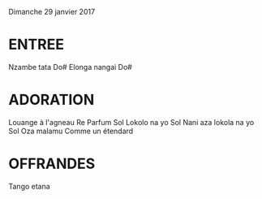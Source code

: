 Dimanche 29 janvier 2017

# ENTREE
Nzambe tata Do#
Elonga nangai Do#

# ADORATION
Louange à l'agneau Re
Parfum Sol
Lokolo na yo Sol
Nani aza lokola na yo Sol
Oza malamu
Comme un étendard

# OFFRANDES
Tango etana

